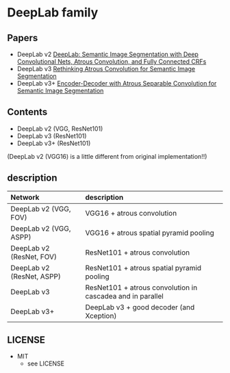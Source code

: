 # DeepLab family

## Papers

* DeepLab v2 [DeepLab: Semantic Image Segmentation with Deep Convolutional Nets, Atrous Convolution, and Fully Connected CRFs](https://arxiv.org/abs/1606.00915)
* DeepLab v3 [Rethinking Atrous Convolution for Semantic Image Segmentation](https://arxiv.org/abs/1706.05587)
* DeepLab v3+ [Encoder-Decoder with Atrous Separable Convolution for Semantic Image Segmentation](https://arxiv.org/abs/1802.02611)

## Contents

* DeepLab v2 (VGG, ResNet101)
* DeepLab v3 (ResNet101)
* DeepLab v3+ (ResNet101)

(DeepLab v2 (VGG16) is a little different from original implementation!!) 

## description

Network | description
:-- | :--
DeepLab v2 (VGG, FOV)| VGG16 + atrous convolution
DeepLab v2 (VGG, ASPP) | VGG16 + atrous spatial pyramid pooling
DeepLab v2 (ResNet, FOV)| ResNet101 + atrous convolution
DeepLab v2 (ResNet, ASPP) | ResNet101 + atrous spatial pyramid pooling
DeepLab v3 | ResNet101 + atrous convolution in cascadea and in parallel
DeepLab v3+ | DeepLab v3 + good decoder (and Xception)

## LICENSE

* MIT
    * see LICENSE
